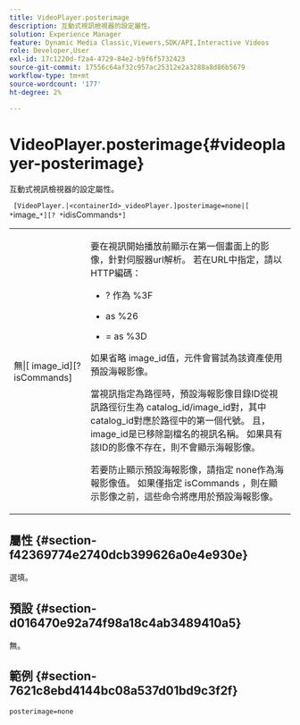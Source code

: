 ```yaml
---
title: VideoPlayer.posterimage
description: 互動式視訊檢視器的設定屬性。
solution: Experience Manager
feature: Dynamic Media Classic,Viewers,SDK/API,Interactive Videos
role: Developer,User
exl-id: 17c1220d-f2a4-4729-84e2-b9f6f5732423
source-git-commit: 17556c64af32c957ac25312e2a3288a8d86b5679
workflow-type: tm+mt
source-wordcount: '177'
ht-degree: 2%

---
```


# VideoPlayer.posterimage{#videoplayer-posterimage}

互動式視訊檢視器的設定屬性。

` [VideoPlayer.|<containerId>_videoPlayer.]posterimage=none|[ *`image_`*][? *`idisCommands`*]`

<table id="table_C616483932C2482CA9794DDD7313FD7C"> 
 <tbody> 
  <tr> 
   <td colname="col1"> <p> <span class="codeph"> 無|[<span class="varname"> image_id</span>][?<span class="varname"> isCommands</span>]</span> </p> </td> 
   <td colname="col2"> <p> 要在視訊開始播放前顯示在第一個畫面上的影像，針對<span class="codeph">伺服器url</span>解析。 若在URL中指定，請以HTTP編碼： </p> <p> 
     <ul id="ul_B38A687CEFE64C68A0B2C227A68A458F"> 
      <li id="li_E7AE1BDAC17E49E0B7ACF89C5C0529F0"> <p> <span class="codeph"> ?</span> 作為 <span class="codeph"> %3F</span> </p> </li> 
      <li id="li_391CCF067F734480B2B4AFC9760C479A"> <p> <span class="codeph"> </span> as  <span class="codeph"> %26</span> </p> </li> 
      <li id="li_6824B66A55554C5A8B12874DCF5BFAEE"> <p> <span class="codeph"> =</span> as  <span class="codeph"> %3D</span> </p> </li> 
     </ul> </p> <p>如果省略<span class="codeph"><span class="varname"> image_id</span></span>值，元件會嘗試為該資產使用預設海報影像。 </p> <p>當視訊指定為路徑時，預設海報影像目錄ID從視訊路徑衍生為<span class="codeph"> catalog_id/image_id</span>對，其中<span class="codeph"> catalog_id</span>對應於路徑中的第一個代號。 且， <span class="codeph"> image_id</span>是已移除副檔名的視訊名稱。 如果具有該ID的影像不存在，則不會顯示海報影像。 </p> <p>若要防止顯示預設海報影像，請指定<span class="codeph"> none</span>作為海報影像值。 如果僅指定<span class="codeph"><span class="varname"> isCommands</span></span> ，則在顯示影像之前，這些命令將應用於預設海報影像。 </p> </td> 
  </tr> 
 </tbody> 
</table>

## 屬性 {#section-f42369774e2740dcb399626a0e4e930e}

選填。

## 預設 {#section-d016470e92a74f98a18c4ab3489410a5}

無。

## 範例 {#section-7621c8ebd4144bc08a537d01bd9c3f2f}

```
posterimage=none
```
